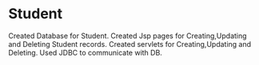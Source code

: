 # Student
Created Database for Student.
Created Jsp pages for Creating,Updating and Deleting Student records.
Created servlets for Creating,Updating and Deleting.
Used JDBC to communicate with DB.